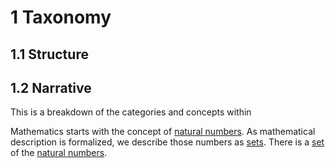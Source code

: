 # 1 Taxonomy

## 1.1 Structure

## 1.2 Narrative

This is a breakdown of the categories and concepts within

Mathematics starts with the concept of [natural numbers](../definitions/entries/2025/000%20Nat.md#short). As mathematical description is formalized, we describe those numbers as [sets](../definitions/entries/2025/001%20Set.md). There is a [set](../definitions/entries/2025/001%20Set.md) of the [natural numbers](../definitions/entries/2025/000%20Nat.md).
